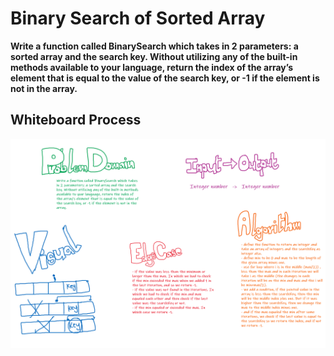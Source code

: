 # Binary Search of Sorted Array
**Write a function called BinarySearch which takes in 2 parameters: a sorted array and the search key. Without utilizing any of the built-in methods available to your language, return the index of the array’s element that is equal to the value of the search key, or -1 if the element is not in the array.**

## Whiteboard Process
![ChallengeThree](challengeThreeBoardUpdated.png)